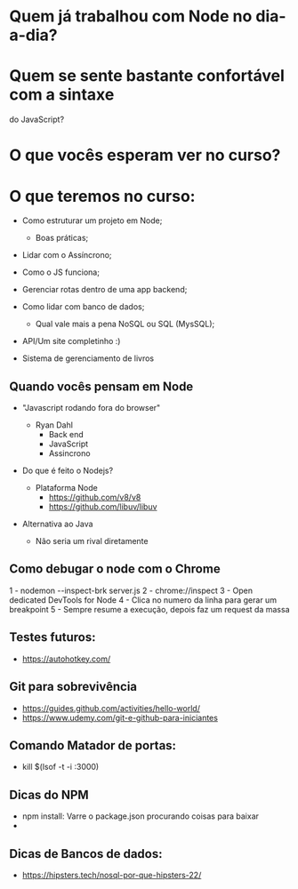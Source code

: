 # Quem já trabalhou com Node no dia-a-dia?

# Quem se sente bastante confortável com a sintaxe
do JavaScript?

# O que vocês esperam ver no curso?

# O que teremos no curso:
- Como estruturar um projeto em Node;
    - Boas práticas;
- Lidar com o Assíncrono;
- Como o JS funciona;
- Gerenciar rotas dentro de uma app backend;
- Como lidar com banco de dados;
    - Qual vale mais a pena NoSQL ou SQL (MysSQL);
- API/Um site completinho :) 

- Sistema de gerenciamento de livros

## Quando vocês pensam em Node
- "Javascript rodando fora do browser"
    - Ryan Dahl
        - Back end
        - JavaScript
        - Assincrono
- Do que é feito o Nodejs?
    - Plataforma Node
        - https://github.com/v8/v8
        - https://github.com/libuv/libuv

- Alternativa ao Java
    - Não seria um rival diretamente

## Como debugar o node com o Chrome
1 - nodemon --inspect-brk server.js
2 - chrome://inspect
3 - Open dedicated DevTools for Node
4 - Clica no numero da linha para gerar um breakpoint
5 - Sempre resume a execução, depois faz um request da massa





## Testes futuros:
- https://autohotkey.com/



## Git para sobrevivência
- https://guides.github.com/activities/hello-world/
- https://www.udemy.com/git-e-github-para-iniciantes 


## Comando Matador de portas:
- kill $(lsof -t -i :3000)


## Dicas do NPM
- npm install: Varre o package.json procurando coisas para baixar
- 


## Dicas de Bancos de dados:
- https://hipsters.tech/nosql-por-que-hipsters-22/